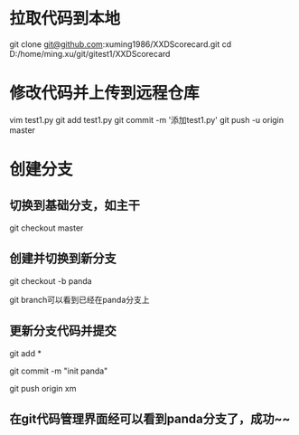 


# 拉取代码到本地
git clone git@github.com:xuming1986/XXDScorecard.git
cd D:/home/ming.xu/git/gitest1/XXDScorecard


# 修改代码并上传到远程仓库
vim test1.py
git add test1.py
git commit -m '添加test1.py'
git push -u origin master 

# 创建分支
## 切换到基础分支，如主干
git checkout master

## 创建并切换到新分支

git checkout -b panda

git branch可以看到已经在panda分支上

## 更新分支代码并提交

git add *

git commit -m "init panda"

git push origin xm

## 在git代码管理界面经可以看到panda分支了，成功~~


